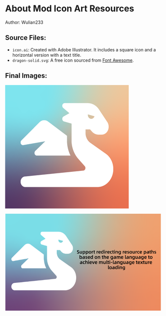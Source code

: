 # About Mod Icon Art Resources

Author: Wulian233

## Source Files:

- `icon.ai`: Created with Adobe Illustrator. It includes a square icon and a
horizontal version with a text title.
- `dragon-solid.svg`: A free icon sourced from [Font Awesome](https://fontawesome.com/icons/dragon?f=classic&s=solid&pc=%23ffffff&sc=%23ffffff).

## Final Images:  

![](icon.png)  

![](icon_horizontal.png)  
